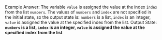 Example Answer:
The variable `value` is assigned the value at the index `index` from the list `numbers`. The values of `numbers` and `index` are not specified in the initial state, so the output state is: `numbers` is a list, `index` is an integer, `value` is assigned the value at the specified index from the list.
Output State: **`numbers` is a list, `index` is an integer, `value` is assigned the value at the specified index from the list**